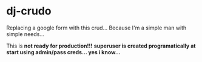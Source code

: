 # dj-crudo
Replacing a google form with this crud... Because I'm a simple man with simple needs...

This is **not ready for production!!!**
__superuser is created programatically at start using admin/pass creds... yes i know...__
